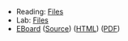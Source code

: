 * Reading: [Files](../readings/files-reading.html)
* Lab: [Files](../labs/files-lab.html)
* [EBoard](../eboards/49.md) 
  ([Source](../eboards/49.md))
  ([HTML](../eboards/49.html))
  ([PDF](../eboards/49.pdf))
